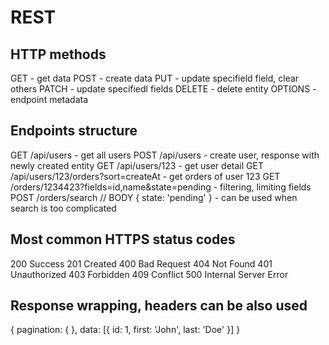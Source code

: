 # REST

## HTTP methods
GET - get data
POST - create data
PUT - update specifield field, clear others
PATCH - update specifiedl fields
DELETE - delete entity
OPTIONS - endpoint metadata

## Endpoints structure
GET /api/users - get all users
POST /api/users - create user, response with newly created entity
GET /api/users/123 - get user detail
GET /api/users/123/orders?sort=createAt - get orders of user 123
GET /orders/1234423?fields=id,name&state=pending - filtering, limiting fields
POST /orders/search // BODY { state: 'pending' } - can be used when search is too complicated

## Most common HTTPS status codes
200 Success
201 Created
400 Bad Request
404 Not Found
401 Unauthorized
403 Forbidden
409 Conflict
500 Internal Server Error

## Response wrapping, headers can be also used
{
  pagination: {
  },
  data: [{
    id: 1,
    first: 'John',
    last: 'Doe'
  }]
}
